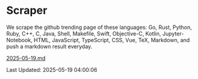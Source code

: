 # Scraper

We scrape the github trending page of these languages: Go, Rust, Python, Ruby, C++, C, Java, Shell, Makefile, Swift, Objective-C, Kotlin, Jupyter-Notebook, HTML, JavaScript, TypeScript, CSS, Vue, TeX, Markdown, and push a markdown result everyday.

[2025-05-19.md](https://github.com/yangwenmai/github-trending-backup/blob/master/2025-05-19.md)

Last Updated: 2025-05-19 04:00:06
